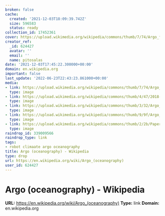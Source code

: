 ```yaml
---
broken: false
cache:
  created: '2021-12-03T18:09:39.742Z'
  size: 596583
  status: ready
collection_id: 17452361
cover: https://upload.wikimedia.org/wikipedia/commons/thumb/7/74/Argo_floats_in_Feb._2018_colour_coded_by_country.png/1200px-Argo_floats_in_Feb._2018_colour_coded_by_country.png
creator_ref:
  _id: 624427
  avatar: ''
  email: ''
  name: pitosalas
date: '2021-12-03T17:45:22.300000+00:00'
domain: en.wikipedia.org
important: false
last_update: '2022-06-23T22:43:23.861000+00:00'
media:
- link: https://upload.wikimedia.org/wikipedia/commons/thumb/7/74/Argo_floats_in_Feb._2018_colour_coded_by_country.png/1200px-Argo_floats_in_Feb._2018_colour_coded_by_country.png
  type: image
- link: https://upload.wikimedia.org/wikipedia/commons/thumb/4/47/2018-02-countries-bgc.png/1200px-2018-02-countries-bgc.png
  type: image
- link: https://upload.wikimedia.org/wikipedia/commons/thumb/3/32/Argo_FloatsByMonth.jpg/500px-Argo_FloatsByMonth.jpg
  type: image
- link: https://upload.wikimedia.org/wikipedia/commons/thumb/9/9f/Argo_SaltSection.jpg/800px-Argo_SaltSection.jpg
  type: image
- link: https://upload.wikimedia.org/wikipedia/commons/thumb/2/2b/PapersByYearMar2018.png/800px-PapersByYearMar2018.png
  type: image
raindrop_id: 339009566
raindrop_type: link
tags:
- robot climaate argo oceanography
title: Argo (oceanography) - Wikipedia
type: drop
url: https://en.wikipedia.org/wiki/Argo_(oceanography)
user_id: 624427
---
```


# Argo (oceanography) - Wikipedia

**URL:** https://en.wikipedia.org/wiki/Argo_(oceanography)
**Type:** link
**Domain:** en.wikipedia.org
